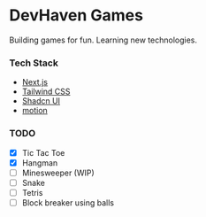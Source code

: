# DevHaven Games

Building games for fun. Learning new technologies.

### Tech Stack

- [Next.js](https://nextjs.org/)
- [Tailwind CSS](https://tailwindcss.com/)
- [Shadcn UI](https://ui.shadcn.com/)
- [motion](https://motion.dev/)

### TODO

- [x] Tic Tac Toe
- [x] Hangman
- [ ] Minesweeper (WIP)
- [ ] Snake
- [ ] Tetris
- [ ] Block breaker using balls
